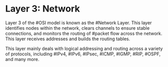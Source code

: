 # Layer 3: Network

Layer 3 of the #OSI model is known as the #Network Layer. This layer identifies nodes within the network, clears channels to ensure stable connections, and monitors the routing of #packet flow across the network. This layer receives addresses and builds the routing tables.

This layer mainly deals with logical addressing and routing across a variety of protocols, including #IPv4, #IPv6, #IPsec, #ICMP, #IGMP, #RIP, #OSPF, and many more.